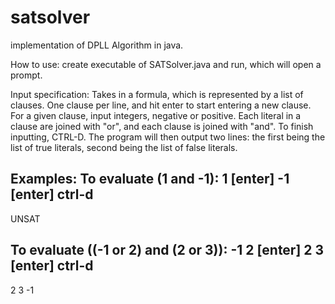 # satsolver
implementation of DPLL Algorithm in java.

How to use:
create executable of SATSolver.java and run, which will open a prompt.

Input specification:
Takes in a formula, which is represented by a list of clauses. One clause per line, and hit enter to start entering a new clause. For a given clause, input integers, negative or positive. Each literal in a clause are joined with "or", and each clause is joined with "and".
To finish inputting, CTRL-D. The program will then output two lines: the first being the list of true literals, second being the list of false literals.

Examples:
To evaluate (1 and -1):
1 [enter]
-1 [enter]
ctrl-d
------
UNSAT

To evaluate ((-1 or 2) and (2 or 3)):
-1 2 [enter]
2 3 [enter]
ctrl-d
------
2 3
-1

